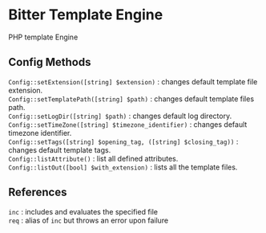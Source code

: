 # Bitter Template Engine
PHP template Engine

Config Methods
----------
`Config::setExtension([string] $extension)` :  changes default template file extension.     
`Config::setTemplatePath([string] $path)` :  changes default template files path.         
`Config::setLogDir([string] $path)` :  changes default log directory.         
`Config::setTimeZone([string] $timezone_identifier)` :  changes default timezone identifier.          
`Config::setTags([string] $opening_tag, ([string] $closing_tag))` :  changes default template tags.  
`Config::listAttribute()` : list all defined attributes.  
`Config::listOut([bool] $with_extension)` : lists all the template files.   

References
----------
`inc` : includes and evaluates the specified file             
`req` : alias of `inc` but throws an error upon failure



